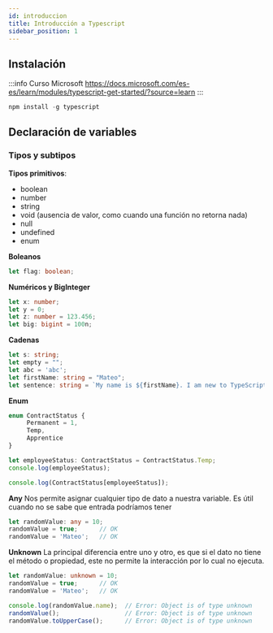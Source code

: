 ```yaml
---
id: introduccion
title: Introducción a Typescript
sidebar_position: 1
---
```


## Instalación

:::info Curso Microsoft
https://docs.microsoft.com/es-es/learn/modules/typescript-get-started/?source=learn
:::

```js
npm install -g typescript
```

## Declaración de variables

### Tipos y subtipos

**Tipos primitivos**:
* boolean
* number
* string
* void (ausencia de valor, como cuando una función no retorna nada)
* null 
* undefined
* enum

**Boleanos**
```ts
let flag: boolean;
```

**Numéricos y BigInteger**
``` ts
let x: number;
let y = 0;
let z: number = 123.456;
let big: bigint = 100n;
```

**Cadenas**
``` ts
let s: string;
let empty = "";
let abc = 'abc';
let firstName: string = "Mateo";
let sentence: string = `My name is ${firstName}. I am new to TypeScript.`;
```

**Enum**
```ts
enum ContractStatus {
     Permanent = 1,
     Temp,
     Apprentice
}

let employeeStatus: ContractStatus = ContractStatus.Temp;
console.log(employeeStatus);

console.log(ContractStatus[employeeStatus]);

```

**Any**
Nos permite asignar cualquier tipo de dato a nuestra variable. Es útil cuando no se sabe que entrada podríamos tener

```ts
let randomValue: any = 10;
randomValue = true;      // OK
randomValue = 'Mateo';   // OK
```

**Unknown**
La principal diferencia entre uno y otro, es que si el dato no tiene el método o propiedad, este no permite la interacción por lo cual no ejecuta.

```ts
let randomValue: unknown = 10;
randomValue = true;      // OK
randomValue = 'Mateo';   // OK

console.log(randomValue.name);  // Error: Object is of type unknown
randomValue();                  // Error: Object is of type unknown
randomValue.toUpperCase();      // Error: Object is of type unknown
```

